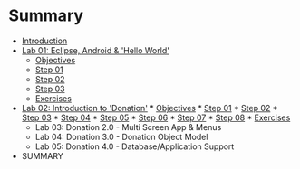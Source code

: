# Summary

* [Introduction](README.md)
* [Lab 01: Eclipse, Android & 'Hello World'](lab_01.md)
    * [Objectives](session1/lab/md/objectives.md)
    * [Step 01](session1/lab/md/step01.md)
    * [Step 02](session1/lab/md/step02.md)
    * [Step 03](session1/lab/md/step03.md)
    * [Exercises](session1/lab/md/exercises.md)
* [Lab 02: Introduction to 'Donation'](lab_02.md)
         * [Objectives](session2/lab/md/objectives.md)
         * [Step 01](session2/lab/md/step01.md)
         * [Step 02](session2/lab/md/step02.md)
         * [Step 03](session2/lab/md/step03.md)
         * [Step 04](session2/lab/md/step04.md)
         * [Step 05](session2/lab/md/step05.md)
         * [Step 06](session2/lab/md/step06.md)
         * [Step 07](session2/lab/md/step07.md)
         * [Step 08](session2/lab/md/step08.md)
         * [Exercises](session2/lab/md/exercises.md)
    * Lab 03: Donation 2.0 - Multi Screen App & Menus
    * Lab 04: Donation 3.0 - Donation Object Model
    * Lab 05: Donation 4.0 - Database/Application Support
* SUMMARY

